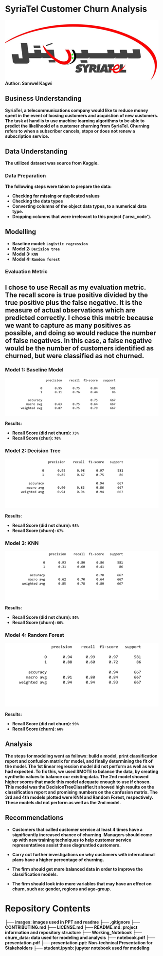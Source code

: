 # SyriaTel Customer Churn Analysis
<img src="images/SyriaTel.jpg">
<b>Author:<b/> Samwel Kagwi


## Business Understanding
SyriaTel, a telecommunications company would like to reduce money spent in the event of loosing customers and acquistion of new customers. The task at hand is to use machine learning algorithms to be able to predict the likelihoold of a customer churning from SyriaTel. Churning refers to when a subscriber cancels, stops or does not renew a subscription service.

## Data Understanding
The utilized dataset was source from Kaggle.

### Data Preparation
The following steps were taken to prepare the data:
- Checking for missing or duplicated values
- Checking the data types
- Converting columns of the object data types, to a numerical data type.
- Dropping columns that were irrelevant to this project ('area_code').

## Modelling

- Baseline model: <code>Logistic regression</code>
- Model 2: <code>Decision tree</code>
- Model 3: <code>KNN</code>
- Model 4: <code>Random forest</code>

### Evaluation Metric
I chose to use Recall as my evaluation metric.
The recall score is true positive divided by the true positive plus the false negative. It is the measure of actual observations which are predicted correctly. I chose this metric because we want to capture as many positives as possible, and doing so would reduce the number of false negatives. In this case, a false negative would be the number of customers identified as churned, but were classified as not churned. 
---
### Model 1: Baseline Model
<img src="images/baseline_model.png">

Results:
- Recall Score (did not churn): <code>75%</code>
- Recall Score (chur): <code>76%</code>

### Model 2: Decision Tree
<img src="images/decision_tree.png">

Results:
- Recall Score (did not churn): <code>98%</code>
- Recall Score (churn): <code>67%</code>

### Model 3: KNN
<img src="images/knn.png">

Results:
- Recall Score (did not churn): <code>80%</code>
- Recall Score (churn): <code>60%</code>

### Model 4: Random Forest
<img src="images/random_forest.png">

Results:
- Recall Score (did not churn): <code>99%</code>
- Recall Score (churn): <code>60%</code>


## Analysis
The steps for modeling went as follows: build a model, print classification report and confusion matrix for model, and finally determining the fit of the model. The 1st linear regression model did not perform as well as we had expected. To fix this, we used SMOTE to balance the data, by creating synthetic values to balance our existing data. The 2nd model showed higher scores that made this model adequate enough to use if chosen. This model was the DecisionTreeClassifier.It showed high results on the classification report and promising numbers on the confusion matrix. The 3rd and 4th models plotted were KNN and Random Forest, respectively. These models did not perform as well as the 2nd model.

## Recommendations

- Customers that called customer service at least 4 times have a significantly increased chance of churning. Managers should come up with new training techniques to help customer service representatives assist these disgruntled customers.

- Carry out further investigations on why customers with international plans have a higher percentage of churning.

- The firm should get more balanced data in order to improve the classification models.

- The firm should look into more variables that may have an effect on churn, such as: gender, regions and age-group.

# Repository Contents
├── images: images used in PPT and readme
├── .gitignore
├── CONTRIBUTING.md
├── LICENSE.md
├── README.md: project information and repository structure
├── Working_Notebook
├── churn_data: data used for modeling and analysis
├── notebook.pdf
├── presentation.pdf
├── presentation.ppt: Non-technical Presentation for Stakeholders
├── student.ipynb: jupyter notebook used for modeling

